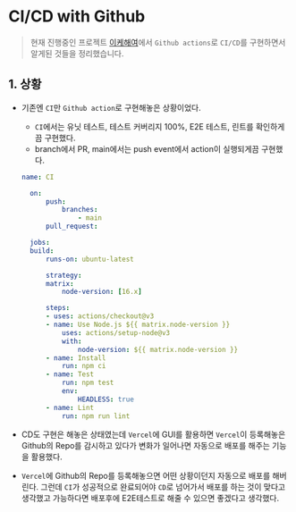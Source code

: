 # CI/CD with Github

> 현재 진행중인 프로젝트 [이케해여](https://github.com/ChoJinmok/ikehaeyeo)에서 `Github actions`로 `CI/CD`를 구현하면서 알게된 것들을 정리했습니다.

## 1. 상황

- 기존엔 `CI`만 `Github action`로 구현해놓은 상황이었다.

  - `CI`에서는 유닛 테스트, 테스트 커버리지 100%, E2E 테스트, 린트를 확인하게 끔 구현했다.
  - branch에서 PR, main에서는 push event에서 action이 실행되게끔 구현했다.

  ```yaml
  name: CI

    on:
        push:
            branches:
                - main
        pull_request:

    jobs:
    build:
        runs-on: ubuntu-latest

        strategy:
        matrix:
            node-version: [16.x]

        steps:
        - uses: actions/checkout@v3
        - name: Use Node.js ${{ matrix.node-version }}
            uses: actions/setup-node@v3
            with:
                node-version: ${{ matrix.node-version }}
        - name: Install
            run: npm ci
        - name: Test
            run: npm test
            env:
                HEADLESS: true
        - name: Lint
            run: npm run lint
  ```

- CD도 구현은 해놓은 상태였는데 `Vercel`에 GUI를 활용하면 `Vercel`이 등록해놓은 Github의 Repo를 감시하고 있다가 변화가 일어나면 자동으로 배포를 해주는 기능을 활용했다.

- `Vercel`에 Github의 Repo를 등록해놓으면 어떤 상황이던지 자동으로 배포를 해버린다. 그런데 `CI`가 성공적으로 완료되어야 `CD`로 넘어가서 배포를 하는 것이 맞다고 생각했고 가능하다면 배포후에 E2E테스트로 해줄 수 있으면 좋겠다고 생각했다.
